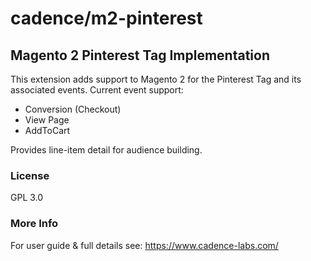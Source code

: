 # cadence/m2-pinterest
## Magento 2 Pinterest Tag Implementation
This extension adds support to Magento 2 for the Pinterest Tag and its associated events. 
Current event support:
* Conversion (Checkout)
* View Page
* AddToCart

Provides line-item detail for audience building.

### License

GPL 3.0

### More Info

For user guide & full details see: https://www.cadence-labs.com/


